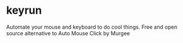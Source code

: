 # keyrun
Automate your mouse and keyboard to do cool things. Free and open source alternative to Auto Mouse Click by Murgee

